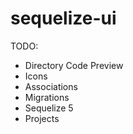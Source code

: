# sequelize-ui

TODO:
- Directory Code Preview
- Icons
- Associations
- Migrations
- Sequelize 5
- Projects
